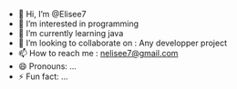 - 👋 Hi, I’m @Elisee7
- 👀 I’m interested in programming
- 🌱 I’m currently learning java
- 💞️ I’m looking to collaborate on : Any developper project
- 📫 How to reach me : nelisee7@gmail.com
- 😄 Pronouns: ...
- ⚡ Fun fact: ...

<!---
Elisee7/Elisee7 is a ✨ special ✨ repository because its `README.md` (this file) appears on your GitHub profile.
You can click the Preview link to take a look at your changes.
--->
